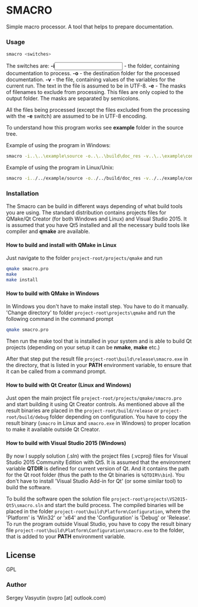 # SMACRO
Simple macro processor. A tool that helps to prepare documentation.

### Usage

```sh
smacro <switches>
```
The switches are:
**-i<input folder>** - the folder, containing documentation to process.
**-o<output folder>** - the destination folder for the processed documentation.
**-v<variables file>** - the file, containing values of the variables for the current run. The text in the file is assumed to be in UTF-8.
**-e<masks>** - The masks of filenames to exclude from processing. This files are only copied to the output folder. The masks are separated by semicolons.

All the files being processed (except the files excluded from the processing with the **-e** switch) are assumed to be in UTF-8 encoding.

To understand how this program works see **example** folder in the source tree.

Example of using the program in Windows:
```sh
smacro -i..\..\example\source -o..\..\build\doc_res -v..\..\example\config -e*.txt;*.png
```

Example of using the program in Linux/Unix:
```sh
smacro -i../../example/source -o../../build/doc_res -v../../example/config -e*.txt;*.png
```

### Installation

The Smacro can be build in different ways depending of what build tools you are using. The standard distribution contains projects files for QMake/Qt Creator (for both Windows and Linux) and Visual Studio 2015. It is assumed that you have Qt5 installed and all the necessary build tools like compiler and **qmake** are available.

#### How to build and install with QMake in Linux

Just navigate to the folder `project-root/projects/qmake` and run

```sh
qmake smacro.pro
make
make install
```

#### How to build with QMake in Windows

In Windows you don't have to make install step. You have to do it manually. 'Change directory' to folder `project-root\projects\qmake` and run the following command in the command prompt

```sh
qmake smacro.pro
```
Then run the make tool that is installed in your system and is able to build Qt projects (depending on your setup it can be **nmake**, **make** etc.)

After that step put the result file `project-root\build\release\smacro.exe` in the directory, that is listed in your **PATH** environment variable, to ensure that it can be called from a command prompt.

#### How to build with Qt Creator (Linux and Windows)

Just open the main project file `project-root/projects/qmake/smacro.pro` and start building it using Qt Creator controls. As mentioned above all the result binaries are placed in the `project-root/build/release` or `project-root/build/debug` folder depending on configuration. You have to copy the result binary (`smacro` in Linux and `smacro.exe` in Windows) to proper location to make it available outside Qt Creator.

#### How to build with Visual Studio 2015 (Windows)

By now I supply solution (.sln) with the project files (.vcproj) files for Visual Studio 2015 Community Edition with Qt5. It is assumed that the environment variable **QTDIR** is defined for current version of Qt. And it contains the path for the Qt root folder (thus the path to the Qt binaries is `%QTDIR%\bin`). You don't have to install 'Visual Studio Add-in for Qt' (or some similar tool) to build the software.

To build the software open the solution file `project-root\projects\VS2015-Qt5\smacro.sln` and start the build process. The compiled binaries will be placed in the folder `project-root\build\Platform\Configuration`, where the 'Platform' is 'Win32' or 'x64' and the 'Configuration' is 'Debug' or 'Release'. To run the program outside Visual Studio, you have to copy the result binary file `project-root\build\Platform\Configuration\smacro.exe` to the folder, that is added to your **PATH** environment variable.

License
----

GPL

### Author

Sergey Vasyutin (svpro [at] outlook.com)